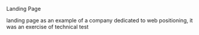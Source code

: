 Landing Page

landing page as an example of a company dedicated to web positioning, it was an exercise of technical test
